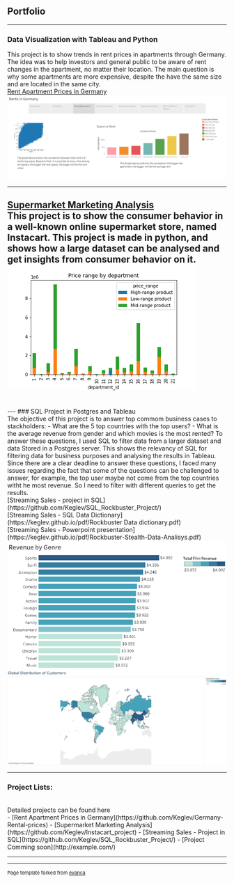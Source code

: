 ## Portfolio

---

### Data Visualization with Tableau and Python 
This project is to show trends in rent prices in apartments through Germany. <br>
The idea was to help investors and general public to be aware of rent changes in the apartment, no matter their location. The main question is why some apartments are more expensive, despite the have the same size and are located in the same city.
<br>
[Rent Apartment Prices in Germany](/sample_page)
<img src="images/Rents in Germany (1).png?raw=true"/>


---
[Supermarket Marketing Analysis](https://github.com/Keglev/Instacart_project/)
<br>
This project is to show the consumer behavior in a well-known online supermarket store, named Instacart. This project is made in python, and shows how a large dataset can be analysed and get insights from consumer behavior on it. 
<img src="images/ex4_10_bar_dep_price.png?raw=true"/>
---
<br>
---
### SQL Project in Postgres and Tableau
<br>
The objective of this project is to answer top commom business cases to stackholders:
- What are the 5 top countries with the top users?
- What is the average revenue from gender and which movies is the most rented?
To answer these questions, I used SQL to filter data from a larger dataset and data Stored in a Postgres server. This shows the relevancy of SQL for filtering data for business purposes and analysing the results in Tableau.
Since there are a clear deadline to answer these questions, I faced many issues regarding the fact that some of the questions can be challenged to answer, for example, the top user maybe not come from the top countries witht he most revenue. So I need to filter with different queries to get the results. 

<br>
[Streaming Sales - project in SQL](https://github.com/Keglev/SQL_Rockbuster_Project/)
<br>
[Streaming Sales - SQL Data Dictionary](https://keglev.github.io/pdf/Rockbuster Data dictionary.pdf)
<br>
[Streaming Sales - Powerpoint presentation](https://keglev.github.io/pdf/Rockbuster-Stealth-Data-Analisys.pdf)
<br>
<img src="images/Revenue by Genre.png?raw=true"/>
<br>
<img src="images/Global Distribution of Customers.png?raw=true"/>

---

### Project Lists:
<br>
Detailed projects can be found here
<br>
- [Rent Apartment Prices in Germany](https://github.com/Keglev/Germany-Rental-prices)
- [Supermarket Marketing Analysis](https://github.com/Keglev/Instacart_project)
- [Streaming Sales - Project in SQL](https://github.com/Keglev/SQL_Rockbuster_Project/)
- [Project Comming soon](http://example.com/)

---




---
<p style="font-size:11px">Page template forked from <a href="https://github.com/evanca/quick-portfolio">evanca</a></p>
<!-- Remove above link if you don't want to attibute -->
